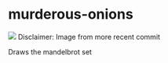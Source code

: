 # murderous-onions
![](https://i.cubeupload.com/ilMXZ9.png)
Disclaimer:  Image from more recent commit

Draws the mandelbrot set
